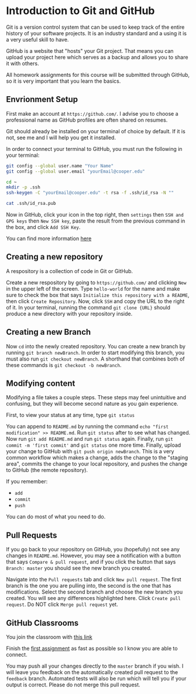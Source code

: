 # Introduction to Git and GitHub

Git is a version control system that can be used to keep track of the entire
history of your software projects.  It is an industry standard and a using it
is a very useful skill to have.  

GitHub is a website that "hosts" your Git project.  That means you can upload
your project here which serves as a backup and allows you to share it with
others.

All homework assignments for this course will be submitted through GitHub,
so it is very important that you learn the basics.

## Envrionment Setup

First make an account at `https://github.com/`.  I advise you to choose a
professional name as GitHub profiles are often shared on resumes.

Git should already be installed on your terminal of choice by default.  If it
is not, see me and I will help you get it installed.

In order to connect your terminal to GitHub, you must run the following in your
terminal:

```bash
git config --global user.name "Your Name"
git config --global user.email "yourEmail@cooper.edu"

cd ~
mkdir -p .ssh
ssh-keygen -C "yourEmail@cooper.edu" -t rsa -f .ssh/id_rsa -N ""

cat .ssh/id_rsa.pub
```

Now in GitHub, click your icon in the top right, then `settings` then
`SSH and GPG keys` then `New SSH key`, paste the result from the previous
command in the box, and click `Add SSH Key`.

You can find more information [here](https://help.github.com/en/github/authenticating-to-github/connecting-to-github-with-ssh)

## Creating a new repository

A respository is a collection of code in Git or GitHub.

Create a new respository by going to `https://github.com/` and clicking `New`
in the upper left of the screen.  Type `hello-world` for the name and make sure
to check the box that says `Initialize this repository with a README`, then
click `Create Repository`.  Now, click `SSH` and copy the URL to the right of
it.  In your terminal, running the command `git clone {URL}` should produce a
new directory with your repository inside.

## Creating a new Branch

Now `cd` into the newly created repository.  You can create a new branch by
running `git branch newBranch`.  In order to start modifying this branch, you
must also run `git checkout newBranch`.  A shorthand that combines both of
these commands is `git checkout -b newBranch`.

## Modifying content

Modifying a file takes a couple steps.  These steps may feel unintuitive and
confusing, but they will become second nature as you gain experience.

First, to view your status at any time, type `git status`

You can append to `README.md` by running the command 
`echo "first modification" >> README.md`.  Run `git status` after to see what
has changed.  Now run `git add README.md` and run `git status` again.  Finally,
run `git commit -m 'first commit'` and `git status` one more time.  Finally,
upload your change to GitHub with `git push origin newBranch`.  This is
a very common workflow which makes a change, adds the change to the "staging
area", commits the change to your local repository, and pushes the change
to GitHub (the remote repository).

If you remember:
* `add`
* `commit`
* `push`

You can do most of what you need to do.

## Pull Requests

If you go back to your repository on GitHub, you (hopefully) not see any
changes in `README.md`.  However, you may see a notification with a button
that says `Compare & pull request`, and if you click the button that says
`Branch: master` you should see the new branch you created.

Navigate into the `Pull requests` tab and click `New pull request`.  The first
branch is the one you are pulling into, the second is the one that has
modifications.  Select the second branch and choose the new branch you created.
You will see any differences highlighted here.  Click `Create pull request`.
Do NOT click `Merge pull request` yet.

## GitHub Classrooms

You join the classroom with [this link](https://classroom.github.com/classrooms/62485055-the-cooper-union-cs102)

Finish the [first assignment](https://classroom.github.com/a/xNJwXTU2) as fast
as possible so I know you are able to connect.

You may push all your changes directly to the `master` branch if you wish.
I will leave you feedback on the automatically created pull request to the
`feedback` branch.  Automated tests will also be run which will tell you if 
your output is correct.  Please do not merge this pull request.
